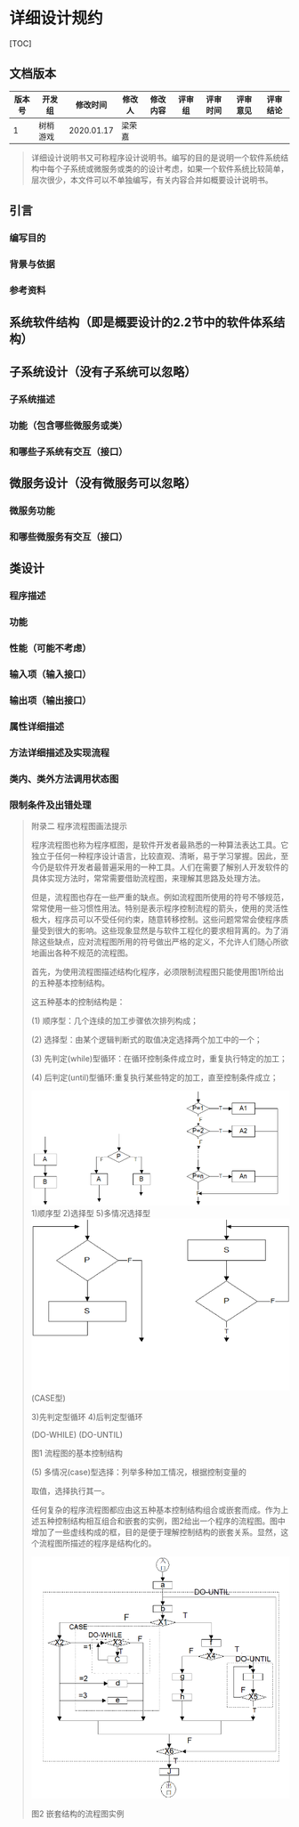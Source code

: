 # 详细设计规约

[TOC]

## 文档版本

| 版本号 | 开发组 | 修改时间 | 修改人 | 修改内容 | 评审组 | 评审时间 | 评审意见 | 评审结论 |
| ------ | ------ | -------- | ------ | ------ | -------- | -------- | -------- | -------- |
| 1 | 树梢游戏 | 2020.01.17 | 梁荣嘉 |        |          |          |||

> 详细设计说明书又可称程序设计说明书。编写的目的是说明一个软件系统结构中每个子系统或微服务或类的的设计考虑，如果一个软件系统比较简单，层次很少，本文件可以不单独编写，有关内容合并如概要设计说明书。

## 引言

### 编写目的

### 背景与依据

### 参考资料

## 系统软件结构（即是概要设计的2.2节中的软件体系结构）

## 子系统设计（没有子系统可以忽略）

### 子系统描述

### 功能（包含哪些微服务或类）

### 和哪些子系统有交互（接口）

## 微服务设计（没有微服务可以忽略）

### 微服务功能

### 和哪些微服务有交互（接口）

## 类设计

### 程序描述

### 功能

### 性能（可能不考虑）

### 输入项（输入接口）

### 输出项（输出接口）

### 属性详细描述

### 方法详细描述及实现流程

### 类内、类外方法调用状态图

### 限制条件及出错处理

> 附录二 程序流程图画法提示
>
> 程序流程图也称为程序框图，是软件开发者最熟悉的一种算法表达工具。它独立于任何一种程序设计语言，比较直观、清晰，易于学习掌握。因此，至今仍是软件开发者最普遍采用的一种工具。人们在需要了解别人开发软件的具体实现方法时，常常需要借助流程图，来理解其思路及处理方法。
>
> 但是，流程图也存在一些严重的缺点。例如流程图所使用的符号不够规范，常常使用一些习惯性用法。特别是表示程序控制流程的箭头，使用的灵活性极大，程序员可以不受任何约束，随意转移控制。这些问题常常会使程序质量受到很大的影响。这些现象显然是与软件工程化的要求相背离的。为了消除这些缺点，应对流程图所用的符号做出严格的定义，不允许人们随心所欲地画出各种不规范的流程图。
>
> 首先，为使用流程图描述结构化程序，必须限制流程图只能使用图1所给出的五种基本控制结构。
>
> 这五种基本的控制结构是：
>
> (1) 顺序型：几个连续的加工步骤依次排列构成；
>
> (2) 选择型：由某个逻辑判断式的取值决定选择两个加工中的一个；
>
> (3) 先判定(while)型循环：在循环控制条件成立时，重复执行特定的加工；
>
> (4) 后判定(until)型循环:重复执行某些特定的加工，直至控制条件成立；
>
>  
>
> ![img](详细设计规约.assets/clip_image002.png)1)顺序型 2)选择型     5)多情况选择型![img](详细设计规约.assets/clip_image004.png)                                 (CASE型)
>
> 3)先判定型循环           4)后判定型循环
>
>  (DO-WHILE)              (DO-UNTIL)
>
> 图1 流程图的基本控制结构
>
>  
>
> (5) 多情况(case)型选择：列举多种加工情况，根据控制变量的
>
> 取值，选择执行其一。
>
> 任何复杂的程序流程图都应由这五种基本控制结构组合或嵌套而成。作为上述五种控制结构相互组合和嵌套的实例，图2给出一个程序的流程图。图中增加了一些虚线构成的框，目的是便于理解控制结构的嵌套关系。显然，这个流程图所描述的程序是结构化的。
>
>  
>
> ![img](详细设计规约.assets/clip_image006.png)
>
> 图2 嵌套结构的流程图实例